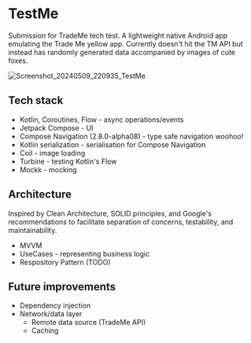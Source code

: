 # TestMe
Submission for TradeMe tech test. A lightweight native Android app emulating the Trade Me yellow app. Currently doesn't hit the TM API but instead has randomly generated data accompanied by images of cute foxes.

![Screenshot_20240509_220935_TestMe](https://github.com/MikeyStewart/TestMe/assets/22163261/fdd737dd-49b7-4041-8e2f-f8ba16aa394d)

## Tech stack
- Kotlin, Coroutines, Flow - async operations/events
- Jetpack Compose - UI
- Compose Navigation (2.8.0-alpha08) - type safe navigation woohoo!
- Kotlin serialization - serialisation for Compose Navigation
- Coil - image loading
- Turbine - testing Kotlin's Flow
- Mockk - mocking

## Architecture
Inspired by Clean Architecture, SOLID principles, and Google's recommendations to facilitate separation of concerns, testability, and maintainability.
- MVVM
- UseCases - representing business logic
- Respository Pattern (TODO)

## Future improvements
- Dependency injection
- Network/data layer
	- Remote data source (TradeMe API)
	- Caching
